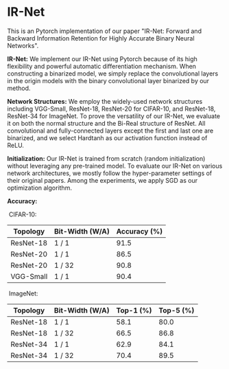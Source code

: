 # IR-Net

This is an Pytorch implementation of our paper "IR-Net: Forward and Backward Information Retention for Highly Accurate Binary Neural Networks".

**IR-Net:** We implement our IR-Net using Pytorch because of its high flexibility and powerful automatic differentiation mechanism. When constructing a binarized model, we simply replace the convolutional layers in the origin models with the binary convolutional layer binarized by our method.

**Network Structures:** We employ the widely-used network structures including VGG-Small, ResNet-18, ResNet-20 for CIFAR-10, and ResNet-18, ResNet-34 for ImageNet. To prove the versatility of our IR-Net, we evaluate it on both the normal structure and the Bi-Real structure of ResNet. All convolutional and fully-connected layers except the first and last one are binarized, and we select Hardtanh as our activation function instead of ReLU.

**Initialization:** Our IR-Net is trained from scratch (random initialization) without leveraging any pre-trained model. To evaluate our IR-Net on various network architectures, we mostly follow the hyper-parameter settings of their original papers. Among the experiments, we apply SGD as our optimization algorithm.

**Accuracy:** 

​	CIFAR-10:

| Topology  | Bit-Width (W/A) | Accuracy (%) |
| --------- | --------------- | ------------ |
| ResNet-18 | 1 / 1           | 91.5         |
| ResNet-20 | 1 / 1           | 86.5         |
| ResNet-20 | 1 / 32          | 90.8         |
| VGG-Small | 1 / 1           | 90.4         |

​	ImageNet:

| Topology  | Bit-Width (W/A) | Top-1 (%) | Top-5 (%) |
| --------- | --------------- | --------- | --------- |
| ResNet-18 | 1 / 1           | 58.1      | 80.0      |
| ResNet-18 | 1 / 32          | 66.5      | 86.8      |
| ResNet-34 | 1 / 1           | 62.9      | 84.1      |
| ResNet-34 | 1 / 32          | 70.4      | 89.5      |

